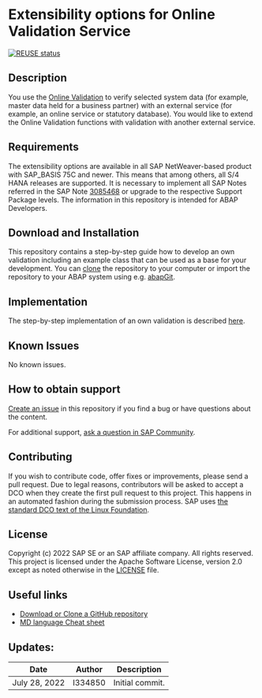 # Extensibility options for Online Validation Service
[![REUSE status](https://api.reuse.software/badge/github.com/SAP-samples/s4hana-online-validation-extension)](https://api.reuse.software/info/github.com/SAP-samples/s4hana-online-validation-extension)

## Description
<!-- Please include SEO-friendly description, SEO = improve rating for search engines -->
You use the [Online Validation](https://help.sap.com/docs/SAP_S4HANA_ON-PREMISE/b2d44c1091094b5a810c2a879ee95522/79560d16dcc94299992ae4434d8694aa.html?version=2021.001) to verify selected system data (for example, master data held for a business partner) with an external service (for example, an online service or statutory database).
You would like to extend the Online Validation functions with validation with another external service.

## Requirements
The extensibility options are available in all SAP NetWeaver-based product with SAP_BASIS 75C and newer. This means that among others, all S/4 HANA releases are supported. 
It is necessary to implement all SAP Notes referred in the SAP Note [3085468](https://launchpad.support.sap.com/#/notes/3085468) or upgrade to the respective Support Package levels. 
The information in this repository is intended for ABAP Developers. 

## Download and Installation
This repository contains a step-by-step guide how to develop an own validation including an example class that can be used as a base for your development. You can [clone](https://docs.github.com/en/repositories/creating-and-managing-repositories/cloning-a-repository) the repository to your computer or import the repository to your ABAP system using e.g. [abapGit](https://docs.abapgit.org/).

## Implementation
The step-by-step implementation of an own validation is described [here](doc/ProcessDescription.md). 

## Known Issues
No known issues. 

## How to obtain support
[Create an issue](https://github.com/SAP-samples/s4hana-online-validation-extension/issues) in this repository if you find a bug or have questions about the content.
 
For additional support, [ask a question in SAP Community](https://answers.sap.com/questions/ask.html).

## Contributing
If you wish to contribute code, offer fixes or improvements, please send a pull request. Due to legal reasons, contributors will be asked to accept a DCO when they create the first pull request to this project. This happens in an automated fashion during the submission process. SAP uses [the standard DCO text of the Linux Foundation](https://developercertificate.org/).

## License
Copyright (c) 2022 SAP SE or an SAP affiliate company. All rights reserved. This project is licensed under the Apache Software License, version 2.0 except as noted otherwise in the [LICENSE](LICENSE) file.

## Useful links
- [Download or Clone a GitHub repository](https://help.github.com/en/github/creating-cloning-and-archiving-repositories/cloning-a-repository)
- [MD language Cheat sheet](https://www.markdownguide.org/cheat-sheet/)

## Updates:
| Date | Author | Description | 
| ------------ | ----------- | --------------------------------------------------- |
| July 28, 2022 | I334850 | Initial commit. |

